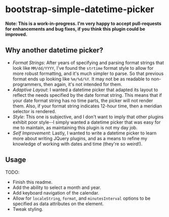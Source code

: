 # bootstrap-simple-datetime-picker

__Note: This is a work-in-progress.  I'm very happy to accept pull-requests for enhancements and bug fixes, if you think this plugin could be improved.__

## Why another datetime picker?

* _Format Strings_: After years of specifying and parsing format strings that look like `MM/dd/YYYY`, I've found the `strtime` format style to allow for more robust formatting, and it's much simpler to parse.  So that previous format ends up looking like `%m/%d/%Y`.  It may not be as readable to non-programmers, then again, it's not intended for them.
* _Adaptive Layout_: I wanted a datetime picker that adapted its layout to reflect the needs specified by the date format string.  This means that if your date format string has no time parts, the picker will not render them.  Also, if your format string indicates 12-hour time, then a meridian selector is rendered.
* _Style_: This one is subjective, and I don't want to imply that other plugins exhibit poor style--I simply wanted a datetime picker that was easy for me to maintain, as maintaining this plugin is not my day job.
* _Self Improvement_: Lastly, I wanted to write a datetime picker to learn more about writing JQuery plugins, and as a means to refine my knowledge of working with dates and time (they're so weird!).

## Usage

TODO:

* Finish this readme.
* Add the ability to select a month and year.
* Add keyboard navigation of the calendar.
* Allow for `localeString`, `format`, and `minutesInterval` options to be specified as data attributes on the element.
* Tweak styling.